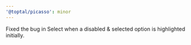 ```yaml
---
'@toptal/picasso': minor
---
```


Fixed the bug in Select when a disabled & selected option is highlighted initially.
